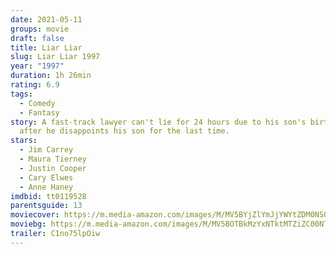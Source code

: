 ```yaml
---
date: 2021-05-11
groups: movie
draft: false
title: Liar Liar
slug: Liar Liar 1997
year: "1997"
duration: 1h 26min
rating: 6.9
tags:
  - Comedy
  - Fantasy
story: A fast-track lawyer can't lie for 24 hours due to his son's birthday wish
  after he disappoints his son for the last time.
stars:
  - Jim Carrey
  - Maura Tierney
  - Justin Cooper
  - Cary Elwes
  - Anne Haney
imdbid: tt0119528
parentsguide: 13
moviecover: https://m.media-amazon.com/images/M/MV5BYjZlYmJjYWYtZDM0NS00YmZlLWIyMTAtMDY5ZTNjZTgwMDhjXkEyXkFqcGdeQXVyMTQxNzMzNDI@._V1_FMjpg_UX1015_.jpg
moviebg: https://m.media-amazon.com/images/M/MV5BOTBkMzYxNTktMTZiZC00NTJlLTk0MWYtZmU0OGI4YmYyZjFjXkEyXkFqcGdeQXVyNTAyNDQ2NjI@._V1_FMjpg_UX1000_.jpg
trailer: C1no75lpOiw
---
```

